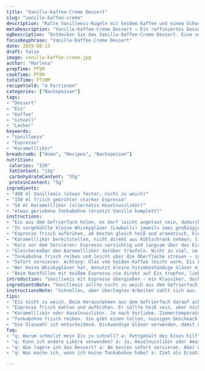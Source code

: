 ```yaml
---
title: "Vanille-Kaffee-Creme Dessert"
slug: "vanille-kaffee-creme"
description: "Kalte Vanilleeis-Kugeln mit heißem Kaffee und einem Schuss Vanillelikör verwandeln sich in ein schnelles Dessert. Die cremige, süße Kombination aus Eis, Espresso und Alkohol trifft auf kühle und warme Kontraste. Ein simpler, raffinierter Genuss, bei dem Temperaturunterschiede, Konsistenzen und Aromen spielen. Perfekt für Last-Minute-Gäste oder Selbstbelohnung. Der Mix aus bitterem Espresso und sahnigem Vanillelikör bringt Tiefe. Variantenreich mit Karamell- oder Haselnusslikör. Klarer Workflow wichtig, um Eis nicht zu früh zu schmelzen. Geräusche vom tropfenden Kaffee, das Knacken der kalten Gläser, und der samtige Schmelz auf der Zunge – alles Teil des Erlebnisses."
metaDescription: "Vanille-Kaffee-Creme Dessert – Ein raffiniertes Dessert mit Vanilleeis, heißem Espresso und Karamelllikör. Schnell und köstlich für jeden Anlass."
ogDescription: "Entdecken Sie das Vanille-Kaffee-Creme Dessert. Eine verführerische Kombination aus Eis und heißem Kaffee – ideal für spontane Gäste."
focusKeyphrase: "Vanille-Kaffee-Creme Dessert"
date: 2025-08-13
draft: false
image: vanille-kaffee-creme.jpg
author: "Marlena"
prepTime: PT5M
cookTime: PT5M
totalTime: PT10M
recipeYield: "4 Portionen"
categories: ["Nachspeisen"]
tags:
- "Dessert"
- "Eis"
- "Kaffee"
- "schnell"
- "Lecker"
keywords:
- "Vanilleeis"
- "Espresso"
- "Karamelllikör"
breadcrumb: ["Home", "Recipes", "Nachspeisen"]
nutrition: 
 calories: "330"
 fatContent: "14g"
 carbohydrateContent: "35g"
 proteinContent: "5g"
ingredients:
- "400 ml Vanilleeis (etwas fester, nicht zu weich)"
- "150 ml frisch gebrühter starker Espresso"
- "50 ml Karamelllikör (alternativ Haselnusslikör)"
- "etwas geriebene Tonkabohne (ersetzt Vanille komplett)"
instructions:
- "Eis aus dem Gefrierfach holen, es darf leicht angetaut sein, dadurch schmilzt es nicht zu schnell im Glas."
- "In vorgekühlte kleine Whiskygläser (Lowballs) jeweils zwei großzügige Eisportionen geben. Nur kurz zurück in den Tiefkühler, falls es zu weich wirkt."
- "Espresso frisch aufbrühen, am besten gleich heiß und aromatisch, kleine Bläschen zeigen Frische. Wer Zeit hat, den Kaffee kurz stehen lassen, bis sich leichte Crema absetzt."
- "Karamelllikör bereitstellen, nicht direkt aus Kühlschrank nehmen; lieber Zimmertemperatur, damit er sich gut vermischt mit dem Espresso."
- "Kurz vor dem Servieren: Espresso vorsichtig und langsam über das Eis gießen – Klackern des heißen Kaffees auf Eis ist der beste Indikator, dass es richtig gemacht wird."
- "Gleichermaßen den Karamelllikör darüber träufeln. Nicht zu viel, um die Balance zu halten. Beim Rühren nicht zu kräftig sein, Eis soll langsam schmelzen und cremig verbinden."
- "Tonkabohne frisch reiben und leicht über die Oberfläche streuen – intensiviert das Aroma, ohne Vanille zu brauchen. Wer keine hat, nimmt Zimt – aber vorsichtig, kann dominieren."
- "Sofort servieren. Achtung: Glas vom heißen Kaffee leicht warm, Eis kühl – in der Hand soll es sich angenehm anfühlen, nicht zu kalt oder heiß."
- "Wer keine Whiskygläser hat, benutzt kleine hitzebeständige Gläser mit dicken Wänden; dünnes Glas fasst sich unangenehm an und Eis schmilzt zu schnell."
- "Beim Nachfüllen mit heißem Espresso nie direkt auf Eis tropfen, lieber am Glasrand entlang gießen, um Spritzen und zu schnelles Schmelzen zu vermeiden."
introduction: "Vanilleeis mit Espresso übergießen – ein Klassiker, doch ich habe nach meinen vielen Versuchen beschlossen, die Mengen etwas zu ändern und an der Alkoholnote zu drehen. Meh Alkohol macht es nicht immer besser. Statt Vanillelikör nehme ich gerne etwas Karamell, eine süße Note, die sich gut mit dem bitteren Espresso verträgt ohne zu dominant zu sein. Dabei achte ich auf die Temperatur – zu heißer Kaffee bringt das Eis sofort zum Laufen, zu kalt geht die Spannung verloren. Es ist ein Spiel zwischen warm und kalt, zwischen bitter und süß und einer sanften Cremigkeit, die man an manchen Tagen einfach braucht. Den Tonkabohnen-Impuls gabs nach einem Zufallskauf, seitdem nie mehr ohne. Aromatisch spannender, weniger langweilig als Vanille allein. Eiskrem, Kaffee, Likör. Direkt im Glas. Keine Extra-Schüsseln, schnell gemacht, wenn der kleine Hunger oder das Gästeplötzliche da sind."
ingredientsNote: "Vanilleeis sollte nicht zu weich aus dem Gefrierfach kommen, sonst vermischt es sich zu schnell, es soll die einzelnen Kugeln noch formbar behalten, kurz angetaut reicht. Espressobohnen frisch mahlen und am besten mit Vollautomaten oder Siebträger frisch extrahieren – die Crema zeigt dir die Qualität. Karamelllikör kann man durch Haselnuss- oder sogar Amaretto-Likör ersetzen, je nach Geschmack. Tonkabohne ist eine aromatische Alternative zur klassischen Vanille, bringt eine nussige Süße mit und hebt das Gericht. Kein Ei oder Nüsse beteiligt – daher gut verträglich. Ein paar Tropfen Vanilleextrakt funktionieren auch, wenn Tonka fehlt. Zum Servieren unbedingt dickwandige Gläser nehmen, damit die Wärme vom Kaffee sich nicht sofort entweicht und das Eis langsam schmilzt."
instructionsNote: "Schnelles, aber überlegtes Arbeiten zahlt sich aus. Eis möglichst schon portionsweise gefroren in saubere Gläser geben; so bildet sich beim Eingießen von heißem Kaffee keine zu schnelle Schmelze. Frisch gebrühter Espresso sollte nicht zu frisch, aber heiß sein – etwa knapp unter 90 Grad optimal. Kaffee über den Rand des Glases gießen führt zu spritzigen Überraschungen; lieber am Rand des Glases entlang. Likör ins gleiche Glas, aber nicht zu viel – der Geschmack sonst zu süß und dominant. Tonkabohne vorsichtig reiben, sie hat eine starke Wirkung – man will nicht versteckte Bitterstellen. Das Dessert sofort servieren, dann ist der Temperaturkontrast am stärksten. Ein kurzer Zwischenstopp im Gefrierfach (3-5 Minuten) hilft, falls Eis zu weich wirken sollte, aber nicht länger, sonst wird es hart. Einfach, minimalistisch, aber mit Geschick – das macht den Unterschied."
tips:
- "Eis nicht zu weich. Beim Herausnehmen aus dem Gefrierfach darauf achten. Ideal ist es, wenn die Kugeln leicht angetaut sind. So bleiben sie formbar. Zu schnelles Schmelzen vermeiden. Portionen in abgekühlte Gläser geben. Mindestens zwei Kugeln pro Glas verwenden."
- "Espresso frisch mahlen und aufbrühen. Er sollte heiß sein, aber nicht kochend. Mit einer kleinen Blasenbildung zeigt er, dass er frisch ist. Kein Bittergeschmack vom Überbrühen. Ideal sind 85 Grad, aber knapp darunter ist auch möglich. Dann die Crema bewundern."
- "Karamelllikör oder Haselnusslikör. Je nach Vorliebe. Zimmertemperatur ist wichtig. Wenn er direkt aus dem Kühlschrank kommt, vermischt er sich nicht gut mit dem heißen Kaffee. Achtung, die Menge. Zu viel macht es zu süß."
- "Tonkabohne frisch reiben. Sie gibt einen tollen, nussigen Geschmack. Zimt als Alternative ist möglich. Aber vorsichtig dosieren, Zimt kann overpowern. Gearbeitet werden sollte auch mit einem scharfen Reibe. Mit dem Aroma spielt man."
- "Die Glaswahl ist entscheidend. Dickwandige Gläser verwenden, damit der Kaffee nicht sofort entweicht. Gläser sollten frisch sein und gut in der Hand liegen. Das sorgt für eine angenehme Temperaturdifferenz zwischen heiß und kalt."
faq:
- "q: Warum schmilzt mein Eis zu schnell? a: Fettgehalt des Eises hilft. Achte zudem auf die Temperatur des Espressos. Eis klumpen vermeiden. Bei weicheren Eissorten, kurz im Tiefkühler lagern, bevor du servierst."
- "q: Kann ich andere Liköre verwenden? a: Ja, Haselnusslikör oder Amaretto sind Auswahlmöglichkeiten. Geschmack anpassen. Zu viel Süße vermeiden. Auch Liköre mit weniger Zucker möglich."
- "q: Wie lagere ich das Dessert? a: Am besten sofort servieren. Aber wenn nicht, Gläser in den Kühlschrank stellen. So bleibt die Konsistenz. Aber nicht zu lang. Es könnte gefrieren."
- "q: Was mache ich, wenn ich keine Tonkabohne habe? a: Zimt als Ersatz ist erlaubt, aber vorsichtig. Gewürze beeinflussen den Geschmack stark. Auch etwas Vanilleextrakt hilft. Es sind verschiedene Geschmäcker möglich."

---
```

